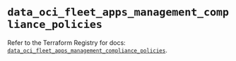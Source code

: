 # `data_oci_fleet_apps_management_compliance_policies`

Refer to the Terraform Registry for docs: [`data_oci_fleet_apps_management_compliance_policies`](https://registry.terraform.io/providers/hashicorp/oci/7.19.0/docs/data-sources/fleet_apps_management_compliance_policies).
